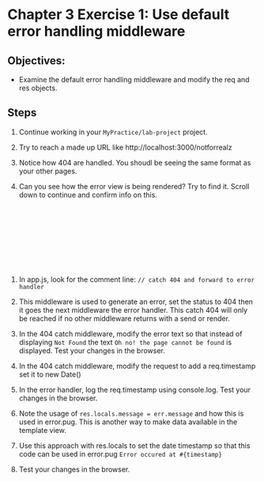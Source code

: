 # Chapter 3 Exercise 1: Use default error handling middleware

## Objectives:
* Examine the default error handling middleware and modify the req and res objects. 

## Steps

1. Continue working in your `MyPractice/lab-project` project. 

1. Try to reach a made up URL like http://localhost:3000/notforrealz 

1. Notice how 404 are handled. You shoudl be seeing the same format as your other pages.

1. Can you see how the error view is being rendered? Try to find it.  Scroll down to continue and confirm info on this.

```










```
1. In app.js, look for the comment line: `// catch 404 and forward to error handler`

1. This middleware is used to generate an error, set the status to 404 then it goes the next middleware the error handler. This catch 404 will only be reached if no other middleware returns with a send or render.

1. In the 404 catch middleware, modify the error text so that instead of displaying `Not Found` the text `Oh no! the page cannot be found` is displayed. Test your changes in the browser.

1. In the 404 catch middleware, modify the request to add a req.timestamp set it to new Date()

1. In the error handler, log the req.timestamp using console.log. Test your changes in the browser.

1. Note the usage of `res.locals.message = err.message` and how this is used in error.pug.  This is another way to make data available in the template view. 

1. Use this approach with res.locals to set the date timestamp so that this code can be used in error.pug `Error occured at #{timestamp}` 

1. Test your changes in the browser.
